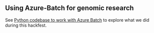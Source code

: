 ## Using Azure-Batch for genomic research
See [Python codebase to work with Azure Batch](https://github.com/benjaminmoules/genomicbatchsample) to explore what we did during this hackfest.

